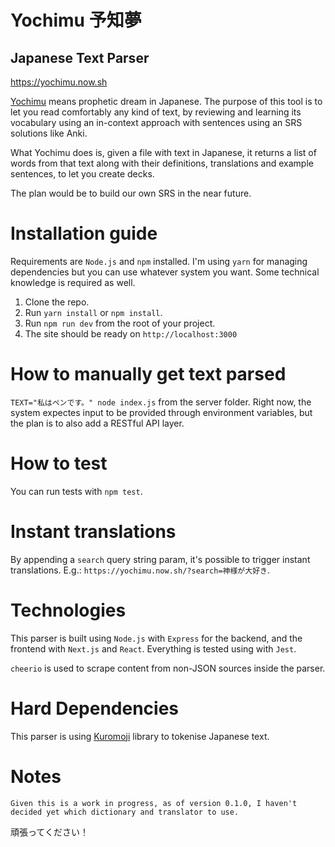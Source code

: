 # Yochimu 予知夢

## Japanese Text Parser

https://yochimu.now.sh

[Yochimu](https://yochimu.now.sh) means prophetic dream in Japanese. The purpose of this tool is to let you read comfortably any kind of text, by reviewing and learning its vocabulary using an in-context approach with sentences using an SRS solutions like Anki.

What Yochimu does is, given a file with text in Japanese, it returns a list of words from that text along with their definitions, translations and example sentences, to let you create decks.

The plan would be to build our own SRS in the near future.

# Installation guide

Requirements are `Node.js` and `npm` installed. I'm using `yarn` for managing dependencies but you can use whatever system you want. Some technical knowledge is required as well.

1.  Clone the repo.
2.  Run `yarn install` or `npm install`.
3.  Run `npm run dev` from the root of your project.
4.  The site should be ready on `http://localhost:3000`

# How to manually get text parsed

`TEXT="私はペンです。" node index.js` from the server folder. Right now, the system expectes input to be provided through environment variables, but the plan is to also add a RESTful API layer.

# How to test

You can run tests with `npm test`.

# Instant translations

By appending a `search` query string param, it's possible to trigger instant translations. E.g.: `https://yochimu.now.sh/?search=神様が大好き`.

# Technologies

This parser is built using `Node.js` with `Express` for the backend, and the frontend with `Next.js` and `React`. Everything is tested using with `Jest`.

`cheerio` is used to scrape content from non-JSON sources inside the parser.

# Hard Dependencies

This parser is using [Kuromoji](https://github.com/takuyaa/kuromoji.js) library to tokenise Japanese text.


# Notes

```
Given this is a work in progress, as of version 0.1.0, I haven't decided yet which dictionary and translator to use.
```

頑張ってください！
